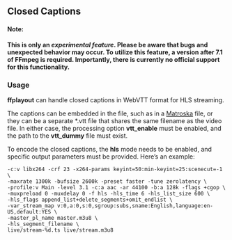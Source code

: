 ## Closed Captions

#### Note:
**This is only an _experimental feature_. Please be aware that bugs and unexpected behavior may occur. To utilize this feature, a version after 7.1 of FFmpeg is required. Importantly, there is currently no official support for this functionality.**

### Usage
**ffplayout** can handle closed captions in WebVTT format for HLS streaming.

The captions can be embedded in the file, such as in a [Matroska](https://www.matroska.org/technical/subtitles.html) file, or they can be a separate *.vtt file that shares the same filename as the video file. In either case, the processing option **vtt_enable** must be enabled, and the path to the **vtt_dummy** file must exist.

To encode the closed captions, the **hls** mode needs to be enabled, and specific output parameters must be provided. Here’s an example:

```
-c:v libx264 -crf 23 -x264-params keyint=50:min-keyint=25:scenecut=-1 \
-maxrate 1300k -bufsize 2600k -preset faster -tune zerolatency \
-profile:v Main -level 3.1 -c:a aac -ar 44100 -b:a 128k -flags +cgop \
-muxpreload 0 -muxdelay 0 -f hls -hls_time 6 -hls_list_size 600 \
-hls_flags append_list+delete_segments+omit_endlist \
-var_stream_map v:0,a:0,s:0,sgroup:subs,sname:English,language:en-US,default:YES \
-master_pl_name master.m3u8 \
-hls_segment_filename \
live/stream-%d.ts live/stream.m3u8
```
